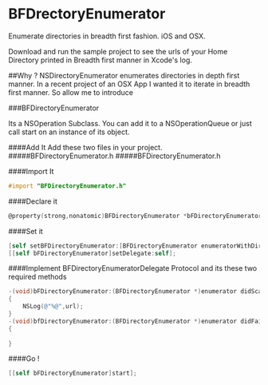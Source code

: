 # BFDrectoryEnumerator
Enumerate directories in breadth first fashion. iOS and OSX.

Download and run the sample project to see the urls of your Home Directory printed in Breadth first manner in Xcode's log.

##Why ?
NSDirectoryEnumerator enumerates directories in depth first manner. In a recent project of an OSX App I wanted it to iterate in breadth first manner. So allow me to introduce

###BFDirectoryEnumerator 

Its a NSOperation Subclass. You can add it to a NSOperationQueue or just call start on an instance of its object.

####Add It
Add these two files in your project.
#####BFDirectoryEnumerator.h
#####BFDirectoryEnumerator.h

####Import It
```objective-c
#import "BFDirectoryEnumerator.h"
```

####Declare it

```objective-c
@property(strong,nonatomic)BFDirectoryEnumerator *bFDirectoryEnumerator;
```

####Set it

```objective-c
[self setBFDirectoryEnumerator:[BFDirectoryEnumerator enumeratorWithDirectoryURL:[NSURL URLWithString:NSHomeDirectory()] withOptions:NSDirectoryEnumerationSkipsHiddenFiles]];
[[self bFDirectoryEnumerator]setDelegate:self];
```

####Implement BFDirectoryEnumeratorDelegate Protocol and its these two required methods

```objective-c
-(void)bFDirectoryEnumerator:(BFDirectoryEnumerator *)enumerator didScanFileWithURL:(NSURL *)url
{
    NSLog(@"%@",url);
}
-(void)bfDirectoryEnumerator:(BFDirectoryEnumerator *)enumerator didFailWithError:(NSError *)error
{
    
}
```
####Go !

```objective-c
[[self bFDirectoryEnumerator]start];
```








